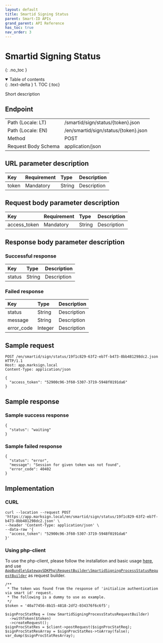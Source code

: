 ```yaml
---
layout: default
title: Smartid Signing Status
parent: Smart-ID APIs
grand_parent: API Reference
has_toc: true
nav_order: 3
---
```


# Smartid Signing Status
{: .no_toc }

<details open markdown="block">
  <summary>
    Table of contents
  </summary>
  {: .text-delta }
1. TOC
{:toc}
</details>

Short description

## Endpoint

<table>
  <tbody>
    <tr>
      <td>Path (Locale: LT)</td>
      <td>/smartid/sign/status/{token}.json</td>
    </tr>
    <tr>
      <td>Path (Locale: EN)</td>
      <td>/en/smartid/sign/status/{token}.json</td>
    </tr>
    <tr>
      <td>Method</td>
      <td>POST</td>
    </tr>
    <tr>
      <td>Request Body Schema</td>
      <td>application/json</td>
    </tr>
  </tbody>
</table>

## URL parameter description

| Key | Requirement | Type | Description |
| :--- | :--- | :--- | :--- |
| token | Mandatory | String | Description |

## Request body parameter description

| Key | Requirement | Type | Description |
| :--- | :--- | :--- | :--- |
| access_token | Mandatory | String | Description |



## Response body parameter description

### Successful response

| Key | Type | Description |
| :--- | :--- | :--- |
| status | String | Description |



### Failed response

| Key | Type | Description |
| :--- | :--- | :--- |
| status | String | Description |
| message | String | Description |
| error_code | Integer | Description |



## Sample request

```
POST /en/smartid/sign/status/19f1c829-63f2-eb7f-b473-8bb481298dc2.json HTTP/1.1
Host: app.marksign.local
Content-Type: application/json

{
  "access_token": "52900c96-3f60-5307-3719-5948f0191da6"
}
```

## Sample response

### Sample success response

```
{
  "status": "waiting"
}
```

### Sample failed response

```
{
  "status": "error",
  "message": "Session for given token was not found",
  "error_code": 40402
}
```

## Implementation

### CURL

```
curl --location --request POST 'https://app.marksign.local/en/smartid/sign/status/19f1c829-63f2-eb7f-b473-8bb481298dc2.json' \
--header 'Content-Type: application/json' \
--data-raw '{
  "access_token": "52900c96-3f60-5307-3719-5948f0191da6"
}'
```

### Using php-client

To use the php-client, please follow the installation and basic usage [here](/documentation/sdk-php-client.html#usage), and use [`AppBundle\GatewaySDKPhp\RequestBuilder\SmartidSigningProcessStatusRequestBuilder`](/documentation/class-ref/GatewaySDKPhp/RequestBuilder/SmartidSigningProcessStatusRequestBuilder.html) as request builder.

```
/**
 * The token was found from the response of 'initialize authentication via smart id' request.
 * The following is a dummy to use as example.
 */
$token = '40a77456-8b15-4818-2df2-034376f6c6f5';

$signProcStatReq = (new SmartidSigningProcessStatusRequestBuilder)
  ->withToken($token)
  ->createRequest();
$signProcStatRes = $client->postRequest($signProcStatReq);
$signProcStatResArray = $signProcStatRes->toArray(false);
var_dump($signProcStatResArray);
```
